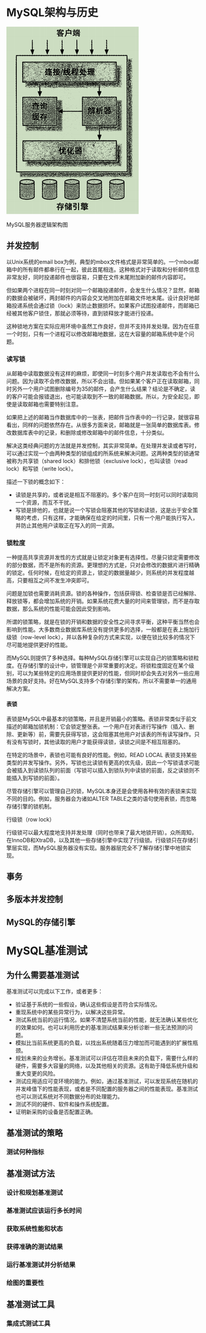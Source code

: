 # MySQL架构与历史

![](../image/185.png)

MySQL服务器逻辑架构图

## 并发控制

以Unix系统的email box为例，典型的mbox文件格式是非常简单的。一个mbox邮箱中的所有邮件都串行在一起，彼此首尾相连。这种格式对于读取和分析邮件信息非常友好，同时投递邮件也很容易，只要在文件末尾附加新的邮件内容即可。

但如果两个进程在同一时刻对同一个邮箱投递邮件，会发生什么情况？显然，邮箱的数据会被破坏，两封邮件的内容会交叉地附加在邮箱文件地末尾。设计良好地邮箱投递系统会通过锁（lock）来防止数据损坏。如果客户试图投递邮件，而邮箱已经被其他客户锁住，那就必须等待，直到锁释放才能进行投递。

这种锁地方案在实际应用环境中虽然工作良好，但并不支持并发处理。因为在任意一个时刻，只有一个进程可以修改邮箱地数据，这在大容量的邮箱系统中是个问题。

### 读写锁

从邮箱中读取数据没有这样的麻烦，即使同一时刻多个用户并发读取也不会有什么问题。因为读取不会修改数据，所以不会出错。但如果某个客户正在读取邮箱，同时另外一个用户试图删除编号为35的邮件，会产生什么结果？结论是不确定，读的客户可能会报错退出，也可能读取到不一致的邮箱数据。所以，为安全起见，即使是读取邮箱也需要特别注意。

如果把上述的邮箱当作数据库中的一张表，把邮件当作表中的一行记录，就很容易看出，同样的问题依然存在。从很多方面来说，邮箱就是一张简单的数据库表。修改数据库表中的记录，和删除或修改邮箱中的邮件信息，十分类似。

解决这类经典问题的方法就是并发控制，其实非常简单。在处理并发读或者写时，可以通过实现一个由两种类型的锁组成的所系统来解决问题。这两种类型的锁通常被称为共享锁（shared lock）和排他锁（exclusive lock），也叫读锁（read lock）和写锁（write lock）。

描述一下锁的概念如下：

- 读锁是共享的，或者说是相互不阻塞的。多个客户在同一时刻可以同时读取同一个资源，而互不干扰。
- 写锁是排他的，也就是说一个写锁会阻塞其他的写锁和读锁，这是出于安全策略的考虑，只有这样，才能确保在给定的时间里，只有一个用户能执行写入，并防止其他用户读取正在写入的同一资源。

### 锁粒度

一种提高共享资源并发性的方式就是让锁定对象更有选择性。尽量只锁定需要修改的部分数据，而不是所有的资源。更理想的方式是，只对会修改的数据片进行精确的锁定。任何时候，在给定的资源上，锁定的数据量越少，则系统的并发程度越高，只要相互之间不发生冲突即可。

问题是加锁也需要消耗资源。锁的各种操作，包括获得锁、检查锁是否已经解除、释放锁等，都会增加系统的开销。如果系统花费大量的时间来管理锁，而不是存取数据，那么系统的性能可能会因此受到影响。

所谓的锁策略，就是在锁的开销和数据的安全性之间寻求平衡，这种平衡当然也会影响到性能。大多数商业数据库系统没有提供更多的选择，一般都是在表上施加行级锁（row-level lock），并以各种复杂的方式来实现，以便在锁比较多的情况下尽可能地提供更好的性能。

而MySQL则提供了多种选择。每种MySQL存储引擎可以实现自己的锁策略和锁粒度。在存储引擎的设计中，锁管理是个非常重要的决定。将锁粒度固定在某个级别，可以为某些特定的应用场景提供更好的性能，但同时却会失去对另外一些应用场景的良好支持。好在MySQL支持多个存储引擎的架构，所以不需要单一的通用解决方案。

#### 表锁

表锁是MySQL中最基本的锁策略，并且是开销最小的策略。表锁非常类似于前文描述的邮箱加锁机制：它会锁定整张表。一个用户在对表进行写操作（插入、删除、更新等）前，需要先获得写锁，这会阻塞其他用户对该表的所有读写操作。只有没有写锁时，其他读取的用户才能获得读锁，读锁之间是不相互阻塞的。

在特定的场景中，表锁也可能有良好的性能。例如，READ LOCAL 表锁支持某些类型的并发写操作。另外，写锁也比读锁有更高的优先级，因此一个写锁请求可能会被插入到读锁队列的前面（写锁可以插入到锁队列中读锁的前面，反之读锁则不能插入到写锁的前面）。

尽管存储引擎可以管理自己的锁，MySQL本身还是会使用各种有效的表锁来实现不同的目的。例如，服务器会为诸如ALTER TABLE之类的语句使用表锁，而忽略存储引擎的锁机制。

行级锁（row lock）

行级锁可以最大程度地支持并发处理（同时也带来了最大地锁开销）。众所周知，在InnoDB和XtraDB，以及其他一些存储引擎中实现了行级锁。行级锁只在存储引擎层实现，而MySQL服务器没有实现。服务器层完全不了解存储引擎中地锁实现。

## 事务



## 多版本并发控制



## MySQL的存储引擎



# MySQL基准测试

## 为什么需要基准测试

 基准测试可以完成以下工作，或者更多：

- 验证基于系统的一些假设，确认这些假设是否符合实际情况。
- 重现系统中的某些异常行为，以解决这些异常。
- 测试系统当前的运行情况。如果不清楚系统当前的性能，就无法确认某些优化的效果如何。也可以利用历史的基准测试结果来分析诊断一些无法预测的问题。
- 模拟比当前系统更高的负载，以找出系统随着压力增加而可能遇到的扩展性瓶颈。
- 规划未来的业务增长。基准测试可以评估在项目未来的负载下，需要什么样的硬件，需要多大容量的网络，以及其他相关的资源。这有助于降低系统升级和重大变更的风险。
- 测试应用适应可变环境的能力。例如，通过基准测试，可以发现系统在随机的并发峰值下的性能表现，或者是不同配置的服务器之间的性能表现。基准测试也可以测试系统对不同数据分布的处理能力。
- 测试不同的硬件、软件和操作系统配置。
- 证明新采购的设备是否配置正确。

## 基准测试的策略



### 测试何种指标



## 基准测试方法



### 设计和规划基准测试



### 基准测试应该运行多长时间



### 获取系统性能和状态



### 获得准确的测试结果



### 运行基准测试并分析结果



### 绘图的重要性



## 基准测试工具



### 集成式测试工具

